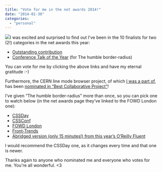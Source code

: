 ```yaml
---
title: "Vote for me in the net awards 2014!"
date: "2014-01-30"
categories: 
  - "personal"
---
```


[![](http://future-publishing.msgfocus.com/files/amf_future_publishing/project_270/net-awards-2014-nominee-ribbon.png)](https://thenetawards.com/vote/contribution/lea-verou/)I was excited and surprised to find out I’ve been in the 10 finalists for two (2!) categories in the net awards this year:

- [Outstanding contribution](https://thenetawards.com/vote/contribution/lea-verou/)
- [Conference Talk of the Year](https://thenetawards.com/vote/talk/lea-verou-the-humble-border-rad/) (for The humble border-radius)

You can vote for me by clicking the above links and have my eternal gratitude :-)

Furthermore, the CERN line mode browser project, of which [I was a part of](http://line-mode.cern.ch/interviews/), has been [nominated in “Best Collaborative Project”](https://thenetawards.com/vote/collaboration/line-mode-browser-2013/)!

I’ve given “The humble border-radius” more than once, so you can pick one to watch below (in the net awards page they’ve linked to the FOWD London one):

- [CSSDay](http://vimeo.com/70171266)
- [CSSConf](http://cssconf.com/talk-verou.html)
- [FOWD London](http://www.futureinsights.com/home/lea-verou-keynote-the-humble-border-radius.html)
- [Front-Trends](http://vimeo.com/67567648)
- [Abridged version (only 15 minutes!) from this year’s O’Reilly Fluent](http://www.youtube.com/watch?v=JSaMl2OKjfQ)

I would recommend the CSSDay one, as it changes every time and that one is newer.

Thanks again to anyone who nominated me and everyone who votes for me. You're all wonderful. <3
